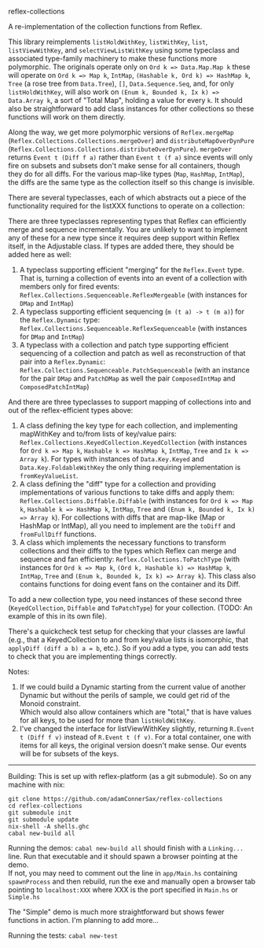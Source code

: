 reflex-collections

A re-implementation of the collection functions from Reflex.  

This library reimplements `listHoldWithKey`, `listWithKey`, `list`, `listViewWithKey`, and `selectViewListWithKey` using some typeclass and associated type-family machinery to make these functions
more polymorphic.  The originals operate only on `Ord k => Data.Map.Map k` these will operate on `Ord k => Map k`, `IntMap`, `(Hashable k, Ord k) => HashMap k`,
`Tree` (a rose tree from `Data.Tree`), `[]`, `Data.Sequence.Seq`, and, for only `listHoldWithKey`, will also 
work on `(Enum k, Bounded k, Ix k) => Data.Array k`, a sort of "Total Map", holding a value for every `k`.  It should also be straightforward to add class instances for other collections so these functions will work on them directly.

Along the way, we get more polymorphic versions of `Reflex.mergeMap` (`Reflex.Collections.Collections.mergeOver`) and `distributeMapOverDynPure` (`Reflex.Collections.Collections.distributeOverDynPure`).  `mergeOver` returns `Event t (Diff f a)` rather than `Event t (f a)` since events will only fire on subsets and subsets don't make sense for all containers, though they do for all diffs. For the various map-like types (`Map`, `HashMap`, `IntMap`), the diffs are the same type as the collection itself so this change is invisible.

There are several typeclasses, each of which abstracts out a piece of the functionality required for the listXXX functions to operate on a collection:

There are three typeclasses representing types that Reflex can efficiently merge and sequence incrementally.  You are unlikely to want to implement any of these for a new type since it requires deep support within Reflex itself, in the Adjustable class.  If types are added there, they should be added here as well:
1. A typeclass supporting efficient "merging" for the `Reflex.Event` type. That is, turning a collection of events into an event of a collection with members only for fired events: `Reflex.Collections.Sequenceable.ReflexMergeable` (with instances for `DMap` and `IntMap`)
2. A typeclass supporting efficient sequencing (`m (t a) -> t (m a)`) for the `Reflex.Dynamic` type: `Reflex.Collections.Sequenceable.ReflexSequenceable` (with instances for `DMap` and `IntMap`)
3. A typeclass with a collection and patch type supporting efficient sequencing of a collection and patch as well as reconstruction of that pair into a `Reflex.Dynamic`: `Reflex.Collections.Sequenceable.PatchSequenceable` (with an instance for the pair `DMap` and `PatchDMap` as well the pair `ComposedIntMap` and `ComposedPatchIntMap`)

And there are three typeclasses to support mapping of collections into and out of the reflex-efficient types above:
1. A class defining the key type for each collection, and implementing mapWithKey and to/from lists of key/value pairs: `Reflex.Collections.KeyedCollection.KeyedCollection` (with instances for `Ord k => Map k`, `Hashable k => HashMap k`, `IntMap`, `Tree` and `Ix k => Array k`). For types with instances of `Data.Key.Keyed` and `Data.Key.FoldableWithKey` the only thing requiring implementation is `fromKeyValueList`.
2. A class defining the "diff" type for a collection and providing implementations of various functions to take diffs and apply them: `Reflex.Collections.Diffable.Diffable` (with instances for `Ord k => Map k`, `Hashable k => HashMap k`, `IntMap`, `Tree` and `(Enum k, Bounded k, Ix k) => Array k`).  For collections with diffs that are map-like (Map or HashMap or IntMap), all you need to implement are the `toDiff` and `fromFullDiff` functions.
3. A class which implements the necessary functions to transform collections and their diffs to the types which Reflex can merge and sequence and fan efficiently: `Reflex.Collections.ToPatchType` (with instances for `Ord k => Map k`, `(Ord k, Hashable k) => HashMap k`, `IntMap`, `Tree` and `(Enum k, Bounded k, Ix k) => Array k`).  This class also contains functions for doing event fans on the container and its Diff.

To add a new collection type, you need instances of these second three (`KeyedCollection`, `Diffable` and `ToPatchType`) for your collection. (TODO: An example of this in its own file).

There's a quickcheck test setup for checking that your classes are lawful (e.g., that a KeyedCollection to and from key/value lists is isomorphic, that `applyDiff (diff a b) a = b`, etc.).  So if you add a type, you can add tests to check that you are implementing things correctly.  

Notes:
1.  If we could build a Dynamic starting from the current value of another Dynamic but without the perils of sample, we could get rid of the Monoid constraint.  
Which would also allow containers which are "total," that is have values for all keys, to be used for more than `listHoldWithKey`. 
2. I've changed the interface for listViewWithKey slightly, returning `R.Event t (Diff f v)` instead of `R.Event t (f v)`.  For a total container, one with items for all keys, the original version doesn't make sense.  Our events will be for subsets of the keys.  
----

Building:
This is set up with reflex-platform (as a git submodule). So on any machine with nix:
```
git clone https://github.com/adamConnerSax/reflex-collections
cd reflex-collections
git submodule init
git submodule update
nix-shell -A shells.ghc
cabal new-build all
```

Running the demos:
`cabal new-build all` should finish with a `Linking...` line.  Run that executable and it should spawn a browser pointing at the demo.  
If not, you may need to comment out the line in
`app/Main.hs` containing `spawnProcess` and then rebuild, run the exe and manually open a browser tab pointing to `localhost:XXX` where XXX is the port specified in `Main.hs` or `Simple.hs`

The "Simple" demo is much more straightforward but shows fewer functions in action.  I'm planning to add more...

Running the tests:
`cabal new-test`



